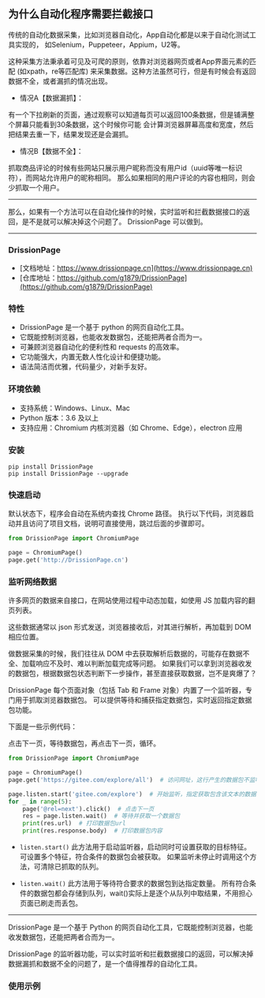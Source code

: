 ## 为什么自动化程序需要拦截接口

传统的自动化数据采集，比如浏览器自动化，App自动化都是以来于自动化测试工具实现的，
如Selenium，Puppeteer，Appium，U2等。

这种采集方法秉承着可见及可爬的原则，依靠对浏览器网页或者App界面元素的匹配 (如xpath，re等匹配库)
来采集数据。这种方法虽然可行，但是有时候会有返回数据不全，或者漏抓的情况出现。

- 情况A【数据漏抓】：

有一个下拉刷新的页面，通过观察可以知道每页可以返回100条数据，但是铺满整个屏幕只能看到30条数据，这个时候你可能
会计算浏览器屏幕高度和宽度，然后把结果去重一下，结果发现还是会漏抓。

- 情况B【数据不全】：

抓取商品评论的时候有些网站只展示用户昵称而没有用户id（uuid等唯一标识符），而网站允许用户的昵称相同。
那么如果相同的用户评论的内容也相同，则会少抓取一个用户。

---

那么，如果有一个方法可以在自动化操作的时候，实时监听和拦截数据接口的返回，是不是就可以解决掉这个问题了。
DrissionPage 可以做到。

---

### DrissionPage

- [文档地址：https://www.drissionpage.cn](https://www.drissionpage.cn)
- [仓库地址：https://github.com/g1879/DrissionPage](https://github.com/g1879/DrissionPage)

### 特性

- DrissionPage 是一个基于 python 的网页自动化工具。
- 它既能控制浏览器，也能收发数据包，还能把两者合而为一。
- 可兼顾浏览器自动化的便利性和 requests 的高效率。
- 它功能强大，内置无数人性化设计和便捷功能。
- 语法简洁而优雅，代码量少，对新手友好。

### 环境依赖

- 支持系统：Windows、Linux、Mac
- Python 版本：3.6 及以上
- 支持应用：Chromium 内核浏览器（如 Chrome、Edge），electron 应用

### 安装

```shell
pip install DrissionPage
pip install DrissionPage --upgrade
```

### 快速启动

默认状态下，程序会自动在系统内查找 Chrome 路径。
执行以下代码，浏览器启动并且访问了项目文档，说明可直接使用，跳过后面的步骤即可。

```python
from DrissionPage import ChromiumPage

page = ChromiumPage()
page.get('http://DrissionPage.cn')
```

### 监听网络数据

许多网页的数据来自接口，在网站使用过程中动态加载，如使用 JS 加载内容的翻页列表。

这些数据通常以 json 形式发送，浏览器接收后，对其进行解析，再加载到 DOM 相应位置。

做数据采集的时候，我们往往从 DOM 中去获取解析后数据的，可能存在数据不全、加载响应不及时、难以判断加载完成等问题。
如果我们可以拿到浏览器收发的数据包，根据数据包状态判断下一步操作，甚至直接获取数据，岂不是爽爆了？

DrissionPage 每个页面对象（包括 Tab 和 Frame 对象）内置了一个监听器，专门用于抓取浏览器数据包。
可以提供等待和捕获指定数据包，实时返回指定数据包功能。

下面是一些示例代码：

点击下一页，等待数据包，再点击下一页，循环。

```python
from DrissionPage import ChromiumPage

page = ChromiumPage()
page.get('https://gitee.com/explore/all')  # 访问网址，这行产生的数据包不监听

page.listen.start('gitee.com/explore')  # 开始监听，指定获取包含该文本的数据包
for _ in range(5):
    page('@rel=next').click()  # 点击下一页
    res = page.listen.wait()  # 等待并获取一个数据包
    print(res.url)  # 打印数据包url
    print(res.response.body)  # 打印数据包内容
```

- `listen.start()` 此方法用于启动监听器，启动同时可设置获取的目标特征。
  可设置多个特征，符合条件的数据包会被获取。
  如果监听未停止时调用这个方法，可清除已抓取的队列。

- `listen.wait()` 此方法用于等待符合要求的数据包到达指定数量。
  所有符合条件的数据包都会存储到队列，wait()实际上是逐个从队列中取结果，不用担心页面已刷走而丢包。

---

DrissionPage 是一个基于 Python 的网页自动化工具，它既能控制浏览器，也能收发数据包，还能把两者合而为一。

DrissionPage 的监听器功能，可以实时监听和拦截数据接口的返回，可以解决掉数据漏抓和数据不全的问题了，是一个值得推荐的自动化工具。


### 使用示例


